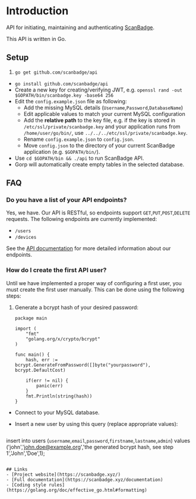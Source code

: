 # Introduction
API for initiating, maintaining and authenticating [ScanBadge](https://scanbadge.xyz/discover).

This API is written in Go.

## Setup

1. `go get github.com/scanbadge/api`
- `go install github.com/scanbadge/api`
- Create a new key for creating/verifying JWT, e.g. `openssl rand -out $GOPATH/bin/scanbadge.key -base64 256`
- Edit the `config.example.json` file as following:
  - Add the missing MySQL details (`Username`,`Password`,`DatabaseName`)
  - Edit applicable values to match your current MySQL configuration
  - Add the **relative path** to the key file, e.g. if the key is stored in `/etc/ssl/private/scanbadge.key` and your application runs from `/home/user/go/bin/`, use `../../../etc/ssl/private/scanbadge.key`.
  - Rename `config.example.json` to `config.json`.
  - Move `config.json` to the directory of your current ScanBadge application (e.g. `$GOPATH/bin/`).
- Use `cd $GOPATH/bin && ./api` to run ScanBadge API.
- Gorp will automatically create empty tables in the selected database.

## FAQ

### Do you have a list of your API endpoints?

Yes, we have. Our API is RESTful, so endpoints support `GET`,`PUT`,`POST`,`DELETE` requests. The following endpoints are currently implemented:

- `/users`
- `/devices`

See the [API documentation](https://scanbadge.xyz/documentation/api#endpoints) for more detailed information about our endpoints.

### How do I create the first API user?

Until we have implemented a proper way of configuring a first user, you must create the first user manually. This can be done using the following steps:

1. Generate a bcrypt hash of your desired password:
	```
	package main

	import (
		"fmt"
		"golang.org/x/crypto/bcrypt"
	)

	func main() {
		hash, err := bcrypt.GenerateFromPassword([]byte("yourpassword"), bcrypt.DefaultCost)

		if(err != nil) {
			panic(err)
		}
		fmt.Println(string(hash))
	}
	```
- Connect to your MySQL database.
- Insert a new user by using this query (replace appropriate values):

  ```
insert into users (`username`,`email`,`password`,`firstname`,`lastname`,`admin`)
values ('john','john.doe@example.org','the generated bcrypt hash, see step 1','John','Doe',1);
```

## Links
- [Project website](https://scanbadge.xyz/)
- [Full documentation](https://scanbadge.xyz/documentation)
- [Coding style rules](https://golang.org/doc/effective_go.html#formatting)
